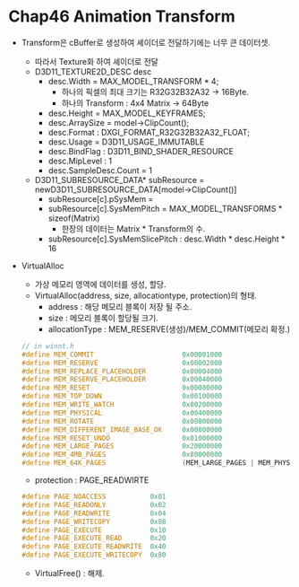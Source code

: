 # Chap46 Animation Transform

- Transform은 cBuffer로 생성하여 셰이더로 전달하기에는 너무 큰 데이터셋.
    - 따라서 Texture화 하여 셰이더로 전달
    - D3D11_TEXTURE2D_DESC desc
        - desc.Width = MAX_MODEL_TRANSFORM * 4;
            - 하나의 픽셀의 최대 크기는 R32G32B32A32 → 16Byte.
            - 하나의 Transform : 4x4 Matrix → 64Byte
        - desc.Height = MAX_MODEL_KEYFRAMES;
        - desc.ArraySize = model→ClipCount();
        - desc.Format : DXGI_FORMAT_R32G32B32A32_FLOAT;
        - desc.Usage = D3D11_USAGE_IMMUTABLE
        - desc.BindFlag : D3D11_BIND_SHADER_RESOURCE
        - desc.MipLevel : 1
        - desc.SampleDesc.Count = 1
    - D3D11_SUBRESOURCE_DATA* subResource = newD3D11_SUBRESOURCE_DATA[model→ClipCount()]
        - subResource[c].pSysMem =
        - subResource[c].SysMemPitch = MAX_MODEL_TRANSFORMS * sizeof(Matrix)
            - 한장의 데이터는 Matrix * Transform의 수.
        - subResource[c].SysMemSlicePitch : desc.Width * desc.Height * 16
- VirtualAlloc
    - 가상 메모리 영역에 데이터를 생성, 할당.
    - VirtualAlloc(address, size, allocationtype, protection)의 형태.
        - address : 해당 메모리 블록이 저장 될 주소.
        - size : 메모리 블록이 할당될 크기.
        - allocationType : MEM_RESERVE(생성)/MEM_COMMIT(메모리 확정.)
    
    ```cpp
    // in winnt.h
    #define MEM_COMMIT                      0x00001000
    #define MEM_RESERVE                     0x00002000
    #define MEM_REPLACE_PLACEHOLDER         0x00004000
    #define MEM_RESERVE_PLACEHOLDER         0x00040000
    #define MEM_RESET                       0x00080000
    #define MEM_TOP_DOWN                    0x00100000
    #define MEM_WRITE_WATCH                 0x00200000
    #define MEM_PHYSICAL                    0x00400000
    #define MEM_ROTATE                      0x00800000
    #define MEM_DIFFERENT_IMAGE_BASE_OK     0x00800000
    #define MEM_RESET_UNDO                  0x01000000
    #define MEM_LARGE_PAGES                 0x20000000
    #define MEM_4MB_PAGES                   0x80000000
    #define MEM_64K_PAGES                   (MEM_LARGE_PAGES | MEM_PHYSICAL)
    
    ```
    
    - protection :  PAGE_READWIRTE
    
    ```cpp
    #define PAGE_NOACCESS           0x01
    #define PAGE_READONLY           0x02
    #define PAGE_READWRITE          0x04
    #define PAGE_WRITECOPY          0x08
    #define PAGE_EXECUTE            0x10
    #define PAGE_EXECUTE_READ       0x20
    #define PAGE_EXECUTE_READWRITE  0x40
    #define PAGE_EXECUTE_WRITECOPY  0x80
    ```
    
    - VirtualFree() : 해제.